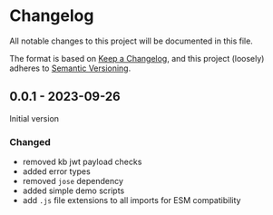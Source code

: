 # Changelog

All notable changes to this project will be documented in this file.

The format is based on [Keep a Changelog](https://keepachangelog.com/en/1.0.0/),
and this project (loosely) adheres to [Semantic Versioning](https://semver.org/spec/v2.0.0.html).

## 0.0.1 - 2023-09-26

Initial version

### Changed
- removed kb jwt payload checks
- added error types
- removed `jose` dependency
- added simple demo scripts
- add `.js` file extensions to all imports for ESM compatibility